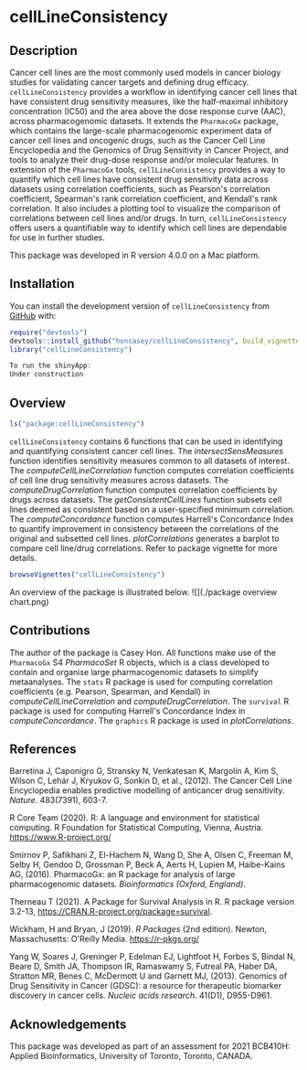 
# cellLineConsistency

<!-- badges: start -->
<!-- badges: end -->

## Description

Cancer cell lines are the most commonly used models in cancer biology studies for validating cancer targets and defining drug efficacy. `cellLineConsistency` provides a workflow in identifying cancer cell lines that have consistent drug sensitivity measures, like the half-maximal inhibitory concentration (IC50) and the area above the dose response curve (AAC), across pharmacogenomic datasets. It extends the `PharmacoGx` package, which contains the large-scale pharmacogenomic experiment data of cancer cell lines and oncogenic drugs, such as the Cancer Cell Line Encyclopedia and the Genomics of Drug Sensitivity in Cancer Project, and tools to analyze their drug-dose response and/or molecular features. In extension of the `PharmacoGx` tools, `cellLineConsistency` provides a way to quantify which cell lines have consistent drug sensitivity data across datasets using correlation coefficients, such as Pearson's correlation coefficient, Spearman's rank correlation coefficient, and Kendall's rank correlation. It also includes a plotting tool to visualize the comparison of correlations between cell lines and/or drugs. In turn, `cellLineConsistency` offers users a quantifiable way to identify which cell lines are dependable for use in further studies.

This package was developed in R version 4.0.0 on a Mac platform.

## Installation

You can install the development version of `cellLineConsistency` from [GitHub](https://github.com/) with:

``` r
require("devtools")
devtools::install_github("honcasey/cellLineConsistency", build_vignettes = TRUE)
library("cellLineConsistency")

To run the shinyApp:
Under construction
```

## Overview
``` r
ls("package:cellLineConsistency")
``` 
`cellLineConsistency` contains 6 functions that can be used in identifying and quantifying consistent cancer cell lines. The *intersectSensMeasures* function identifies sensitivity measures common to all datasets of interest. The *computeCellLineCorrelation* function computes correlation coefficients of cell line drug sensitivity measures across datasets. The *computeDrugCorrelation* function computes correlation coefficients by drugs across datasets. The *getConsistentCellLines* function subsets cell lines deemed as consistent based on a user-specified minimum correlation. The *computeConcordance* function computes Harrell's Concordance Index to quantify improvement in consistency between the correlations of the original and subsetted cell lines. *plotCorrelations* generates a barplot to compare cell line/drug correlations. Refer to package vignette for more details.
``` r
browseVignettes("cellLineConsistency")
``` 
An overview of the package is illustrated below.
![](./package overview chart.png)

## Contributions
The author of the package is Casey Hon. All functions make use of the `PharmacoGx` S4 *PharmacoSet* R objects, which is a class developed to contain and organise large pharmacogenomic datasets to simplify metaanalyses. The `stats` R package is used for computing correlation coefficients (e.g. Pearson, Spearman, and Kendall) in *computeCellLineCorrelation* and *computeDrugCorrelation*. The `survival` R package is used for computing Harrell's Concordance Index in *computeConcordance*. The `graphics` R package is used in *plotCorrelations*. 

## References
Barretina J, Caponigro G, Stransky N, Venkatesan K, Margolin A, Kim S, Wilson C, Lehár J, Kryukov G, Sonkin D, et al., (2012). The Cancer Cell Line Encyclopedia enables predictive modelling of anticancer drug sensitivity. *Nature*. 483(7391), 603-7.

R Core Team (2020). R: A language and environment for statistical computing. R Foundation for Statistical Computing, Vienna, Austria. https://www.R-project.org/

Smirnov P, Safikhani Z, El-Hachem N, Wang D, She A, Olsen C, Freeman M, Selby H, Gendoo D, Grossman P, Beck A, Aerts H, Lupien M, Haibe-Kains AG, (2016). PharmacoGx: an R package for analysis of large pharmacogenomic datasets. *Bioinformatics (Oxford, England)*.

Therneau T (2021). A Package for Survival Analysis in R. R package version 3.2-13, https://CRAN.R-project.org/package=survival.

Wickham, H and Bryan, J (2019). *R Packages* (2nd edition). Newton, Massachusetts: O'Reilly Media. https://r-pkgs.org/

Yang W, Soares J, Greninger P, Edelman EJ, Lightfoot H, Forbes S, Bindal N, Beare D, Smith JA, Thompson IR, Ramaswamy S, Futreal PA, Haber DA, Stratton MR, Benes C, McDermott U and Garnett MJ, (2013). Genomics of Drug Sensitivity in Cancer (GDSC): a resource for therapeutic biomarker discovery in cancer cells. *Nucleic acids research*. 41(D1), D955-D961. 

## Acknowledgements
This package was developed as part of an assessment for 2021 BCB410H: Applied Bioinformatics, University of Toronto, Toronto, CANADA.

